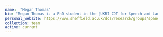 ```yaml
---
name:  "Megan Thomas"
bio: "Megan Thomas is a PhD student in the [UKRI CDT for Speech and Language Technologies and their Applications](https://slt-cdt.ac.uk/) project. Her research is on Conversation-Based Virtual Interventions for the Monitoring and Self-Management of Mental Health Conditions. I co-supervise her with [Dr Panos Georgiou](https://scholar.google.co.uk/citations?user=RKt2sFIAAAAJ&hl=en&oi=ao)."
personal_website: https://www.sheffield.ac.uk/dcs/research/groups/spandh
collection: team
active: current
---
```


